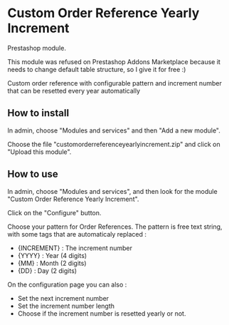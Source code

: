 # Custom Order Reference Yearly Increment

Prestashop module.

This module was refused on Prestashop Addons Marketplace because it needs to change default table structure, so I give it for free :)

Custom order reference with configurable pattern and increment number that can be resetted every year automatically

## How to install

In admin, choose "Modules and services" and then "Add a new module". 

Choose the file "customorderreferenceyearlyincrement.zip" and click on "Upload this module".

## How to use

In admin, choose "Modules and services", and then look for the module "Custom Order Reference Yearly Increment".

Click on the "Configure" button.

Choose your pattern for Order References.
The pattern is free text string, with some tags that are automaticaly replaced :
- {INCREMENT} : The increment number
- {YYYY} : Year (4 digits)
- {MM} : Month (2 digits)
- {DD} : Day (2 digits)

On the configuration page you can also :
- Set the next increment number
- Set the increment number length
- Choose if the increment number is resetted yearly or not.

